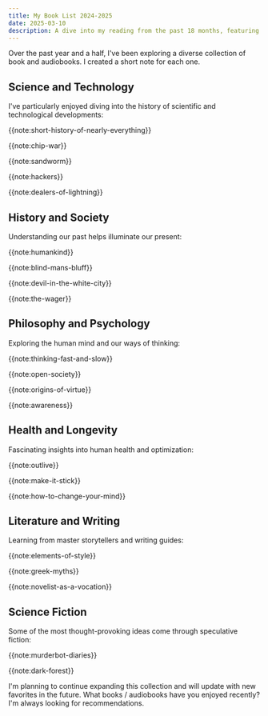 ```yaml
---
title: My Book List 2024-2025
date: 2025-03-10
description: A dive into my reading from the past 18 months, featuring highlights across science, history, philosophy, and fiction.
---
```


Over the past year and a half, I've been exploring a diverse collection of book and audiobooks. I created a short note for each one.

## Science and Technology

I've particularly enjoyed diving into the history of scientific and technological developments:

{{note:short-history-of-nearly-everything}}

{{note:chip-war}}

{{note:sandworm}}

{{note:hackers}}

{{note:dealers-of-lightning}}

## History and Society

Understanding our past helps illuminate our present:

{{note:humankind}}

{{note:blind-mans-bluff}}

{{note:devil-in-the-white-city}}

{{note:the-wager}}

## Philosophy and Psychology

Exploring the human mind and our ways of thinking:

{{note:thinking-fast-and-slow}}

{{note:open-society}}

{{note:origins-of-virtue}}

{{note:awareness}}

## Health and Longevity

Fascinating insights into human health and optimization:

{{note:outlive}}

{{note:make-it-stick}}

{{note:how-to-change-your-mind}}

## Literature and Writing

Learning from master storytellers and writing guides:

{{note:elements-of-style}}

{{note:greek-myths}}

{{note:novelist-as-a-vocation}}

## Science Fiction

Some of the most thought-provoking ideas come through speculative fiction:

{{note:murderbot-diaries}}

{{note:dark-forest}}


I'm planning to continue expanding this collection and will update with new favorites in the future. What books / audiobooks have you enjoyed recently? I'm always looking for recommendations.